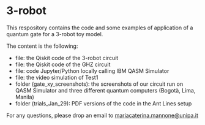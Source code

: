 # 3-robot

This respository contains the code and some examples of application of a quantum gate for a 3-robot toy model.

The content is the following:
- file: the Qiskit code of the 3-robot circuit
- file: the Qiskit code of the GHZ circuit
- file: code Jupyter/Python locally calling IBM QASM Simulator
- file: the video simulation of Test1
- folder (gate_xy_screenshots): the screenshots of our circuit run on QASM Simulator and three different quantum computers (Bogotà, Lima, Manila)
- folder (trials_Jan_29): PDF versions of the code in the Ant Lines setup 

For any questions, please drop an email to mariacaterina.mannone@unipa.it
